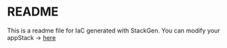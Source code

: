 # README
This is a readme file for IaC generated with StackGen.
You can modify your appStack -> [here](http://main.dev.stackgen.com/appstacks/dad6f0eb-864e-4ce2-8532-567ce0e7de82)
